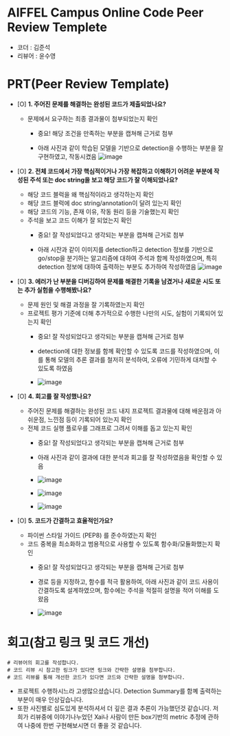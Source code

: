 # AIFFEL Campus Online Code Peer Review Templete
- 코더 : 김준석
- 리뷰어 : 윤수영


# PRT(Peer Review Template)
- [O]  **1. 주어진 문제를 해결하는 완성된 코드가 제출되었나요?**
    - 문제에서 요구하는 최종 결과물이 첨부되었는지 확인
        - 중요! 해당 조건을 만족하는 부분을 캡쳐해 근거로 첨부
          
          
        - 아래 사진과 같이 학습된 모델을 기반으로 detection을 수행하는 부분을 잘 구현하였고, 작동시켰음
          ![image](https://github.com/user-attachments/assets/6fb139f4-faca-4ab5-8b13-8c889b401652)

    
- [O]  **2. 전체 코드에서 가장 핵심적이거나 가장 복잡하고 이해하기 어려운 부분에 작성된 
주석 또는 doc string을 보고 해당 코드가 잘 이해되었나요?**
    - 해당 코드 블럭을 왜 핵심적이라고 생각하는지 확인
    - 해당 코드 블럭에 doc string/annotation이 달려 있는지 확인
    - 해당 코드의 기능, 존재 이유, 작동 원리 등을 기술했는지 확인
    - 주석을 보고 코드 이해가 잘 되었는지 확인
        - 중요! 잘 작성되었다고 생각되는 부분을 캡쳐해 근거로 첨부
          
          
        - 아래 시잔과 같이 이미지를 detection하고 detection 정보를 기반으로 go/stop을 분기하는 알고리즘에 대하여 주석과 함께 작성하였으며, 특히 detection 정보에 대하여 출력하는 부분도 추가하여 작성하였음
          ![image](https://github.com/user-attachments/assets/136566dd-5540-4c22-a334-665dd8e0ef06)
          
        
- [O]  **3. 에러가 난 부분을 디버깅하여 문제를 해결한 기록을 남겼거나
새로운 시도 또는 추가 실험을 수행해봤나요?**
    - 문제 원인 및 해결 과정을 잘 기록하였는지 확인
    - 프로젝트 평가 기준에 더해 추가적으로 수행한 나만의 시도, 
    실험이 기록되어 있는지 확인
        - 중요! 잘 작성되었다고 생각되는 부분을 캡쳐해 근거로 첨부
          
          
        - detection에 대한 정보를 함께 확인할 수 있도록 코드를 작성하였으며, 이를 통해 모델의 추론 결과를 철저히 분석하여, 오류에 기민하게 대처할 수 있도록 하였음
        - ![image](https://github.com/user-attachments/assets/706bbd78-e6c4-464f-8155-865a69190c34)

          
        
- [O]  **4. 회고를 잘 작성했나요?**
    - 주어진 문제를 해결하는 완성된 코드 내지 프로젝트 결과물에 대해
    배운점과 아쉬운점, 느낀점 등이 기록되어 있는지 확인
    - 전체 코드 실행 플로우를 그래프로 그려서 이해를 돕고 있는지 확인
        - 중요! 잘 작성되었다고 생각되는 부분을 캡쳐해 근거로 첨부
          
          
        - 아래 사진과 같이 결과에 대한 분석과 회고를 잘 작성하였음을 확인할 수 있음
        - ![image](https://github.com/user-attachments/assets/30f02e43-cb54-47a4-a787-b4b8217ef421)
        - ![image](https://github.com/user-attachments/assets/38752f27-2765-4605-b7eb-3d2724f209a4)
        - ![image](https://github.com/user-attachments/assets/4d5100e1-48b6-4e4d-85c9-67d0d9fbb229)

        
- [O]  **5. 코드가 간결하고 효율적인가요?**
    - 파이썬 스타일 가이드 (PEP8) 를 준수하였는지 확인
    - 코드 중복을 최소화하고 범용적으로 사용할 수 있도록 함수화/모듈화했는지 확인
        - 중요! 잘 작성되었다고 생각되는 부분을 캡쳐해 근거로 첨부
          
          
        - 경로 등을 지정하고, 함수를 적극 활용하여, 아래 사진과 같이 코드 사용이 간결하도록 설계하였으며, 함수에는 주석을 적절히 설명을 적어 이해를 도왔음
        - ![image](https://github.com/user-attachments/assets/961f36de-1e72-4285-9e46-63993a82444e)



# 회고(참고 링크 및 코드 개선)
```
# 리뷰어의 회고를 작성합니다.
# 코드 리뷰 시 참고한 링크가 있다면 링크와 간략한 설명을 첨부합니다.
# 코드 리뷰를 통해 개선한 코드가 있다면 코드와 간략한 설명을 첨부합니다.
```
- 프로젝트 수행하시느라 고생많으셨습니다. Detection Summary를 함꼐 출력하는 부분이 매우 인상깊습니다.
- 또한 사진별로 심도있게 분석하셔서 더 깊은 결과 추론이 가능했던것 같습니다. 저희가 리뷰중에 이야기나누었던 Xai나 사람이 만든 box기반의 metric 추정에 관하여 나중에 한번 구현해보시면 더 좋을 것 같습니다.
